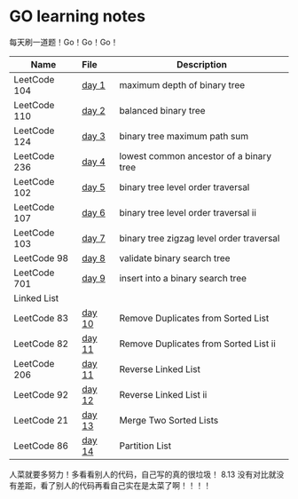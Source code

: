 # GO learning notes

每天刷一道题！Go！Go！Go！

| Name         | File                                      | Description                               |
| ------------ | :---------------------------------------- | ----------------------------------------- |
| LeetCode 104 | [day 1](LeetCode/Binary_Tree/104/104.go)  | ​maximum depth of binary tree             |
| LeetCode 110 | [day 2](LeetCode/Binary_Tree/110/110.go)  | ​balanced binary tree​                    |
| LeetCode 124 | [day 3](LeetCode/Binary_Tree/124/124.go)  | ​​binary tree maximum path sum​           |
| LeetCode 236 | [day 4](LeetCode/Binary_Tree/236/236.go)  | ​​lowest common ancestor of a binary tree |
| LeetCode 102 | [day 5](LeetCode/Binary_Tree/102/102.go)  | ​binary tree level order traversal​​      |
| LeetCode 107 | [day 6](LeetCode/Binary_Tree/107/107.go)  | binary tree level order traversal ii      |
| LeetCode 103 | [day 7](LeetCode/Binary_Tree/103/103.go)  | ​binary tree zigzag level order traversal |
| LeetCode 98  | [day 8](LeetCode/Binary_Tree/98/98.go)    | ​validate binary search tree​             |
| LeetCode 701 | [day 9](LeetCode/Binary_Tree/701/701.go)  | ​insert into a binary search tree         |
| Linked List  |
| LeetCode 83  | [day 10](LeetCode/Linked_List/83/83.go)   | Remove Duplicates from Sorted List        |
| LeetCode 82  | [day 11](LeetCode/Linked_List/82/82.go)   | Remove Duplicates from Sorted List ii     |
| LeetCode 206 | [day 11](LeetCode/Linked_List/206/206.go) | Reverse Linked List                       |
| LeetCode 92  | [day 12](LeetCode/Linked_List/92/92.go)   | Reverse Linked List ii                    |
| LeetCode 21  | [day 13](LeetCode/Linked_List/21/21.go)   | Merge Two Sorted Lists                    |
| LeetCode 86  | [day 14](LeetCode/Linked_List/86/86.go)   | Partition List                            |
  人菜就要多努力！多看看别人的代码，自己写的真的很垃圾！
  8.13 没有对比就没有差距，看了别人的代码再看自己实在是太菜了啊！！！！
